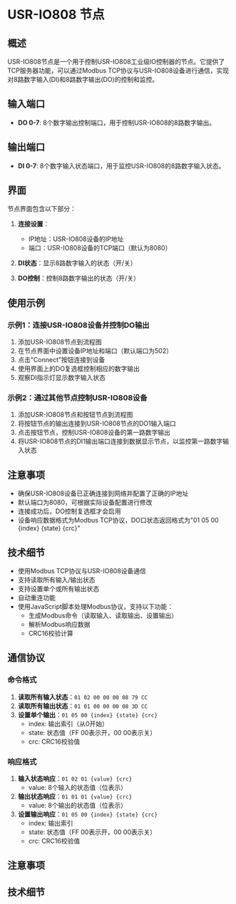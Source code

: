 # USR-IO808 节点

## 概述

USR-IO808节点是一个用于控制USR-IO808工业级IO控制器的节点。它提供了TCP服务器功能，可以通过Modbus TCP协议与USR-IO808设备进行通信，实现对8路数字输入(DI)和8路数字输出(DO)的控制和监控。

## 输入端口

- **DO 0-7**: 8个数字输出控制端口，用于控制USR-IO808的8路数字输出。

## 输出端口

- **DI 0-7**: 8个数字输入状态端口，用于监控USR-IO808的8路数字输入状态。

## 界面

节点界面包含以下部分：

1. **连接设置**：
   - IP地址：USR-IO808设备的IP地址
   - 端口：USR-IO808设备的TCP端口（默认为8080）

2. **DI状态**：显示8路数字输入的状态（开/关）

3. **DO控制**：控制8路数字输出的状态（开/关）
## 使用示例
### 示例1：连接USR-IO808设备并控制DO输出

1. 添加USR-IO808节点到流程图
2. 在节点界面中设置设备IP地址和端口（默认端口为502）
3. 点击"Connect"按钮连接到设备
4. 使用界面上的DO复选框控制相应的数字输出
5. 观察DI指示灯显示数字输入状态

### 示例2：通过其他节点控制USR-IO808设备

1. 添加USR-IO808节点和按钮节点到流程图
2. 将按钮节点的输出连接到USR-IO808节点的DO1输入端口
3. 点击按钮节点，控制USR-IO808设备的第一路数字输出
4. 将USR-IO808节点的DI1输出端口连接到数据显示节点，以监控第一路数字输入状态

## 注意事项

- 确保USR-IO808设备已正确连接到网络并配置了正确的IP地址
- 默认端口为8080，可根据实际设备配置进行修改
- 连接成功后，DO控制复选框才会启用
- 设备响应数据格式为Modbus TCP协议，DO口状态返回格式为"01 05 00 {index} {state} {crc}"

## 技术细节

- 使用Modbus TCP协议与USR-IO808设备通信
- 支持读取所有输入/输出状态
- 支持设置单个或所有输出状态
- 自动重连功能
- 使用JavaScript脚本处理Modbus协议，支持以下功能：
  - 生成Modbus命令（读取输入、读取输出、设置输出）
  - 解析Modbus响应数据
  - CRC16校验计算

## 通信协议

### 命令格式

1. **读取所有输入状态**：`01 02 00 00 00 08 79 CC`
2. **读取所有输出状态**：`01 01 00 00 00 08 3D CC`
3. **设置单个输出**：`01 05 00 {index} {state} {crc}`
   - index: 输出索引（从0开始）
   - state: 状态值（FF 00表示开，00 00表示关）
   - crc: CRC16校验值

### 响应格式

1. **输入状态响应**：`01 02 01 {value} {crc}`
   - value: 8个输入的状态值（位表示）
2. **输出状态响应**：`01 01 01 {value} {crc}`
   - value: 8个输出的状态值（位表示）
3. **设置输出响应**：`01 05 00 {index} {state} {crc}`
   - index: 输出索引
   - state: 状态值（FF 00表示开，00 00表示关）
   - crc: CRC16校验值



## 注意事项

## 技术细节
